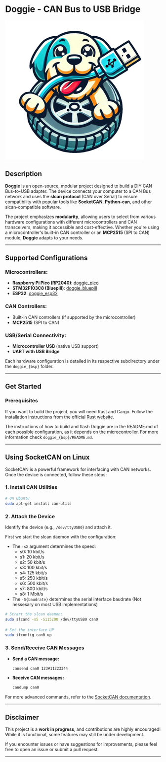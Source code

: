 # **Doggie - CAN Bus to USB Bridge**

![alt text](./docs/logo_m.png)

## **Description**  
**Doggie** is an open-source, modular project designed to build a DIY CAN Bus-to-USB adapter. The device connects your computer to a CAN Bus network and uses the **slcan protocol** (CAN over Serial) to ensure compatibility with popular tools like **SocketCAN**, **Python-can**, and other slcan-compatible software.  

The project emphasizes **modularity**, allowing users to select from various hardware configurations with different microcontrollers and CAN transceivers, making it accessible and cost-effective. Whether you're using a microcontroller's built-in CAN controller or an **MCP2515** (SPI to CAN) module, **Doggie** adapts to your needs.

---

## **Supported Configurations**  

### Microcontrollers:
- **Raspberry Pi Pico (RP2040)**:  [doggie_pico](./doggie_pico/README.md)
- **STM32F103C8 (Bluepill)**: [doggie_bluepill](./doggie_bluepill/README.md)
- **ESP32**: [doggie_esp32](./doggie_esp32/README.md)

### CAN Controllers:  
- Built-in CAN controllers (if supported by the microcontroller)  
- **MCP2515** (SPI to CAN)  

### USB/Serial Connectivity:
- **Microcontroller USB** (native USB support)
- **UART with USB Bridge**  

Each hardware configuration is detailed in its respective subdirectory under the `doggie_{bsp}` folder.

---

## **Get Started** ###


### Prerequisites ###

If you want to build the project, you will need Rust and Cargo.
Follow the installation instructions from the official [Rust website](https://doc.rust-lang.org/book/ch01-01-installation.html).

The instructions of how to build and flash Doggie are in the README.md of each possible configuration, as
it depends on the microcontroller. For more information check `doggie_{bsp}/README.md`.

---

## **Using SocketCAN on Linux**  

SocketCAN is a powerful framework for interfacing with CAN networks. Once the device is connected, follow these steps:

### **1. Install CAN Utilities**  
```bash
# On Ubuntu
sudo apt-get install can-utils
```

### **2. Attach the Device**  
Identify the device (e.g., `/dev/ttyUSB0`) and attach it.

First we start the slcan daemon with the configuration:
* The `-sX` argument determines the speed:
  - s0: 10 kbit/s
  - s1: 20 kbit/s
  - s2: 50 kbit/s
  - s3: 100 kbit/s
  - s4: 125 kbit/s
  - s5: 250 kbit/s
  - s6: 500 kbit/s
  - s7: 800 kbit/s
  - s8: 1 Mbit/s
* The `-S{baudrate}` determines the serial interface baudrate (Not nessesary on most USB implementations)

```bash
# Strart the slcan daemon:
sudo slcand -s5 -S115200 /dev/ttyUSB0 can0

# Set the interface UP
sudo ifconfig can0 up
```

### **3. Send/Receive CAN Messages**  
- **Send a CAN message:**  
  ```bash
  cansend can0 123#11223344
  ```

- **Receive CAN messages:**  
  ```bash
  candump can0
  ```

For more advanced commands, refer to the [SocketCAN documentation](https://www.kernel.org/doc/Documentation/networking/can.txt).

---

## **Disclaimer**  
This project is a **work in progress**, and contributions are highly encouraged! While it is functional, some features may still be under development.  

If you encounter issues or have suggestions for improvements, please feel free to open an issue or submit a pull request.  

---

<!-- ### **License**   -->
<!-- This project is licensed under the MIT License. See the `LICENSE` file for details. -->

